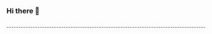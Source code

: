 ### Hi there 👋

...................................................................................................................